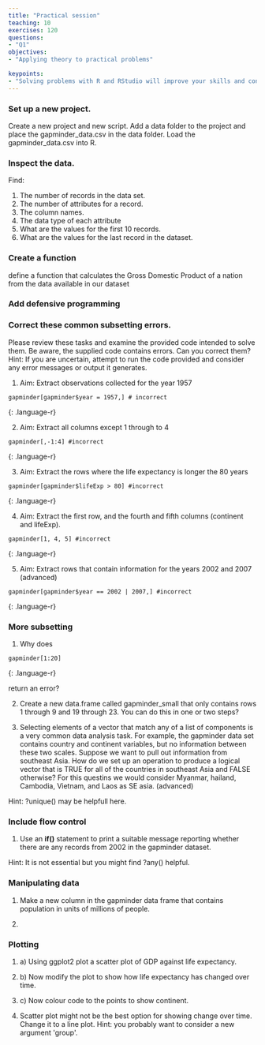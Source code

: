 ```yaml
---
title: "Practical session"
teaching: 10
exercises: 120
questions:
- "Q1"
objectives:
- "Applying theory to practical problems"

keypoints:
- "Solving problems with R and RStudio will improve your skills and confidence"
---
```

### Set up a new project.

Create a new project and new script. Add a data folder to the project and place the gapminder_data.csv in the data folder. Load the gapminder_data.csv into R.
### Inspect the data.

Find:
1. The number of records in the data set.
2. The number of attributes for a record.
3. The column names.
4. The data type of each attribute
5. What are the values for the first 10 records. 
6. What are the values for the last record in the dataset.

### Create a function 

define a function that calculates the Gross Domestic Product of a nation from the data available in our dataset


### Add defensive programming




### Correct these common subsetting errors.

Please review these tasks and examine the provided code intended to solve them. Be aware, the supplied code contains errors. Can you correct them? Hint: If you are uncertain, attempt to run the code provided and consider any error messages or output it generates.

1. Aim: Extract observations collected for the year 1957

```
gapminder[gapminder$year = 1957,] # incorrect
```
{: .language-r}

2. Aim: Extract all columns except 1 through to 4

```
gapminder[,-1:4] #incorrect
```
{: .language-r}

3. Aim: Extract the rows where the life expectancy is longer the 80 years

```
gapminder[gapminder$lifeExp > 80] #incorrect
```
{: .language-r}

4. Aim: Extract the first row, and the fourth and fifth columns (continent and lifeExp).

```
gapminder[1, 4, 5] #incorrect
```
{: .language-r}

5. Aim: Extract rows that contain information for the years 2002 and 2007 (advanced)

```
gapminder[gapminder$year == 2002 | 2007,] #incorrect
```
{: .language-r}

### More subsetting

1. Why does 

```
gapminder[1:20]
```
{: .language-r}

return an error?

2. Create a new data.frame called gapminder_small that only contains rows 1 through 9 and 19 through 23. You can do this in one or two steps?

3. Selecting elements of a vector that match any of a list of components is a very common data analysis task. For example, the gapminder data set contains country and continent variables, but no information between these two scales. Suppose we want to pull out information from southeast Asia. How do we set up an operation to produce a logical vector that is TRUE for all of the countries in southeast Asia and FALSE otherwise? For this questins we would consider Myanmar, hailand, Cambodia, Vietnam, and Laos as SE asia. (advanced)

Hint: ?unique() may be helpfull here.


### Include flow control

1. Use an **if()** statement to print a suitable message reporting whether there are any records from 2002 in the gapminder dataset.

Hint: It is not essential but you might find ?any() helpful.


### Manipulating data

1. Make a new column in the gapminder data frame that contains population in units of millions of people.

2. 

### Plotting

1. a) Using ggplot2 plot a scatter plot of GDP against life expectancy.

1. b) Now modify the plot to show how life expectancy has changed over time.

1. c) Now colour code to the points to show continent.

2. Scatter plot might not be the best option for showing change over time. Change it to a line plot. Hint: you probably want to consider a new argument 'group'.








